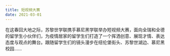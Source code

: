 ```yaml
---
title: 短视频大赛
date: 2021-03-01
---
```


在这春回大地之际，苏黎世学联携手慕尼黑学联举办短视频大赛，面向全瑞和全德的留学生小伙伴们，为疫情居家的留学生们打造了一个挥洒创意、展现才情、表达态度与观点的舞台。跟随留学生们的镜头漫步在纽伦堡街头、苏黎世湖边、慕尼黑校园……

